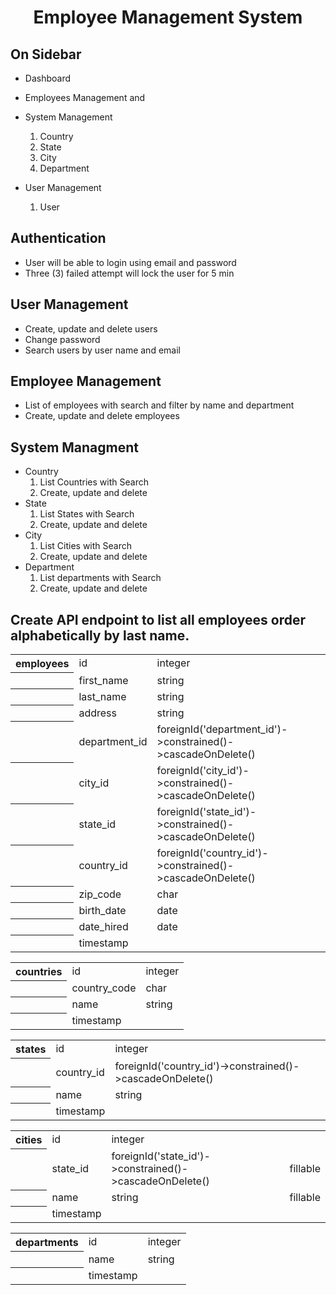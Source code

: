  <h1 align="center">Employee Management System</h1>

## On Sidebar
- Dashboard
- Employees Management and
- System Management

    <ol>
        <li>Country</li>
        <li>State</li>
        <li>City</li>
        <li>Department</li>
    </ol>

- User Management
    <ol>
        <li>User</li>
    </ol>

## Authentication

- User will be able to login using email and password
- Three (3) failed attempt will lock the user for 5 min

## User Management

- Create, update and delete users
- Change password
- Search users by user name and email

## Employee Management

- List of employees with search and filter by name and department
- Create, update and delete employees


## System Managment
- Country
    <ol>
        <li>List Countries with Search</li>
        <li>Create, update and delete</li>
    </ol>
- State
    <ol>
        <li>List States with Search</li>
        <li>Create, update and delete</li>
    </ol>
- City
    <ol>
        <li>List Cities with Search</li>
        <li>Create, update and delete</li>
    </ol>
- Department
    <ol>
        <li>List departments with Search</li>
        <li>Create, update and delete</li>
    </ol>

## Create API endpoint to list all employees order alphabetically by last name.

<table>
    <tr>
        <th>employees</th>
        <td>id</td>
        <td>integer</td>
    </tr>
    <tr>
        <th></th>
        <td>first_name</td>
        <td>string</td>
    </tr>
    <tr>
        <th></th>
        <td>last_name</td>
        <td>string</td>
    </tr>
    <tr>
        <th></th>
        <td>address</td>
        <td>string</td>
    </tr>
    <tr>
        <th></th>
        <td>department_id</td>
        <td>foreignId('department_id')->constrained()->cascadeOnDelete()</td>
    </tr>
    <tr>
        <th></th>
        <td>city_id</td>
        <td>foreignId('city_id')->constrained()->cascadeOnDelete()</td>
    </tr>
    <tr>
        <th></th>
        <td>state_id</td>
        <td>foreignId('state_id')->constrained()->cascadeOnDelete()</td>
    </tr>
    <tr>
        <th></th>
        <td>country_id</td>
        <td>foreignId('country_id')->constrained()->cascadeOnDelete()</td>
    </tr>
    <tr>
        <th></th>
        <td>zip_code</td>
        <td>char</td>
    </tr>
    <tr>
        <th></th>
        <td>birth_date</td>
        <td>date</td>
    </tr>
    <tr>
        <th></th>
        <td>date_hired</td>
        <td>date</td>
    </tr>
    <tr>
        <th></th>
        <td>timestamp</td>
    </tr>
</table>

<table>
    <tr>
        <th>countries</th>
        <td>id</td>
        <td>integer</td>
    </tr>
    <tr>
        <th></th>
        <td>country_code</td>
        <td>char</td>
    </tr>
    <tr>
        <th></th>
        <td>name</td>
        <td>string</td>
    </tr>
    <tr>
        <th></th>
        <td>timestamp</td>
    </tr>
</table>

<table>
    <tr>
        <th>states</th>
        <td>id</td>
        <td>integer</td>
    </tr>
    <tr>
        <th></th>
        <td>country_id</td>
        <td>foreignId('country_id')->constrained()->cascadeOnDelete()</td>
    </tr>
    <tr>
        <th></th>
        <td>name</td>
        <td>string</td>
    </tr>
    <tr>
        <th></th>
        <td>timestamp</td>
    </tr>
</table>

<table>
    <tr>
        <th>cities</th>
        <td>id</td>
        <td>integer</td>
        <td></td>
    </tr>
    <tr>
        <th></th>
        <td>state_id</td>
        <td>foreignId('state_id')->constrained()->cascadeOnDelete()</td>
        <td>fillable</td>
    </tr>
    <tr>
        <th></th>
        <td>name</td>
        <td>string</td>
        <td>fillable</td>
    </tr>
    <tr>
        <th></th>
        <td>timestamp</td>
    </tr>
</table>

<table>
    <tr>
        <th>departments</th>
        <td>id</td>
        <td>integer</td>
    </tr>
    <tr>
        <th></th>
        <td>name</td>
        <td>string</td>
    </tr>
    <tr>
        <th></th>
        <td>timestamp</td>
    </tr>
</table>
